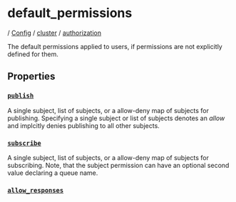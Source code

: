 # default_permissions

/ [Config](../../..) / [cluster](../..) / [authorization](..) 

The default permissions applied to users, if permissions are
not explicitly defined for them.

## Properties

### [`publish`](publish)

A single subject, list of subjects, or a allow-deny map of
subjects for publishing. Specifying a single subject or list
of subjects denotes an *allow* and implcitly denies publishing
to all other subjects.

### [`subscribe`](subscribe)

A single subject, list of subjects, or a allow-deny map of
subjects for subscribing. Note, that the subject permission can
have an optional second value declaring a queue name.

### [`allow_responses`](allow_responses)



